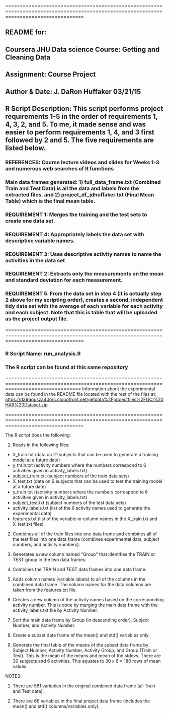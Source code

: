 =======================================================================================================================================
## README for:

## Coursera JHU Data science Course: Getting and Cleaning Data
## Assignment: Course Project
## Author & Date: J. DaRon Huffaker 03/21/15
## R Script Description: This script performs project requirements 1-5 in the order of requirements 1, 4, 3, 2, and 5. To me, it made sense and was easier to perform requirements 1, 4, and 3 first followed by 2 and 5. The five requirements are listed below.
### REFERENCES: Course lecture videos and slides for Weeks 1-3 and numerous web searches of R functions
### Main data frames generated: 1) full_data_frame.txt (Combined Train and Test Data) is all the data and labels from the extracted files, and 2) project_df_jdhuffaker.txt (Final Mean Table) which is the final mean table.

### REQUIREMENT 1: Merges the training and the test sets to create one data set.
### REQUIREMENT 4: Appropriately labels the data set with descriptive variable names. 
### REQUIREMENT 3: Uses descriptive activity names to name the activities in the data set
### REQUIREMENT 2: Extracts only the measurements on the mean and standard deviation for each measurement.
### REQUIREMENT 5. From the data set in step 4 (it is actually step 2 above for my scripting order), creates a second, independent tidy data set with the average of each variable for each activity and each subject. Note that this is table that will be uploaded as the project output file.

=======================================================================================================================================
### R Script Name: run_analysis.R
### The R script can be found at this same repository

======================================================================================================================================
Information about the experimental data can be found in the README file located with the rest of the files at: https://d396qusza40orc.cloudfront.net/getdata%2Fprojectfiles%2FUCI%20HAR%20Dataset.zip

=======================================================================================================================================

The R script does the following:
 
1. Reads in the following files:

* X_train.txt (data on 21 subjects that can be used to generate a training model at a future date)
* y_train.txt (activity numbers where the numbers correspond to 6 activities given in activity_labels.txt)
* subject_train.txt (subject numbers of the train data sets)
* X_test.txt (data on 9 subjects that can be used to test the training model at a future date)
* y_train.txt ()activity numbers where the numbers correspond to 6 activities given in activity_labels.txt)
* subject_test.txt (subject numbers of the test data sets)
* activity_labels.txt (list of the 6 activity names used to generate the experimental data)
* features.txt (list of the variable or column names in the X_train.txt and X_test.txt files)
 
2. Combines all of the train files into one data frame and combines all of the test files into one data frame
  (combines experimental data, subject numbers, and activity numbers).

3. Generates a new column named "Group" that identifies the TRAIN or TEST group in the two data frames.

4. Combines the TRAIN and TEST data frames into one data frame.

5. Adds column names (variable labels) to all of the columns in the combined data frame. The column names for the data columns
   are taken from the features.txt file.

6. Creates a new column of the activity names based on the corresponding activity number. This is done by merging the main data frame
   with the activity_labels.txt file by Activity Number.

7. Sort the main data frame by Group (in descending order), Subject Number, and Activity Number.

8. Create a subset data frame of the mean() and std() variables only.

9. Generate the final table of the means of the subset data frame by Subject Number, Activity Number, Activity Group,
   and Group (Train or Test). This is the mean of the means and mean of the stdevs. There are 30 subjects and 6 activities.
   This equates to 30 x 6 = 180 rows of mean values.

NOTES:

1. There are 561 variables in the original combined data frame (all Train and Test data).

2. There are 66 variables in the final project data frame (includes the mean() and std() columns/variables only).   

